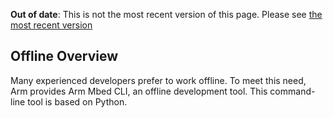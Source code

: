 <span class="warnings">**Out of date**: This is not the most recent version of this page. Please see [the most recent version](y)</span>
## Offline Overview

Many experienced developers prefer to work offline. To meet this need, Arm provides Arm Mbed CLI, an offline development tool. This command-line tool is based on Python.
